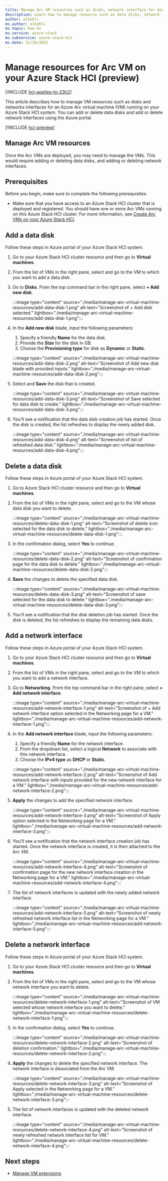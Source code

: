 ```yaml
---
title: Manage Arc VM resources such as disks, network interface for Azure Stack HCI virtual machines (preview)
description: Learn how to manage resource such as data disks, network interfaces on an Arc VM (preview).
author: alkohli
ms.author: alkohli
ms.topic: how-to
ms.service: azure-stack
ms.subservice: azure-stack-hci
ms.date: 12/18/2023
---
```


# Manage resources for Arc VM on your Azure Stack HCI (preview)

[!INCLUDE [hci-applies-to-23h2](../../includes/hci-applies-to-23h2.md)]

This article describes how to manage VM resources such as disks and networks interfaces for an Azure Arc virtual machine (VM) running on your Azure Stack HCI system.  You can add or delete data disks and add or delete network interfaces using the Azure portal.


[!INCLUDE [hci-preview](../../includes/hci-preview.md)]

## Manage Arc VM resources

Once the Arc VMs are deployed, you may need to manage the VMs. This would require adding or deleting data disks, and adding or deleting network interfaces.
  
## Prerequisites

Before you begin, make sure to complete the following prerequisites:

- Make sure that you have access to an Azure Stack HCI cluster that is deployed and registered. You should have one or more Arc VMs running on this Azure Stack HCI cluster. For more information, see [Create Arc VMs on your Azure Stack HCI](./create-arc-virtual-machines.md).


## Add a data disk

Follow these steps in Azure portal of your Azure Stack HCI system.

1. Go to your Azure Stack HCI cluster resource and then go to **Virtual machines**.
1. From the list of VMs in the right pane, select and go to the VM to which you want to add a data disk.
1. Go to **Disks**. From the top command bar in the right pane, select **+ Add new disk**.  

   :::image type="content" source="./media/manage-arc-virtual-machine-resources/add-data-disk-1.png" alt-text="Screenshot of + Add disk selected." lightbox="./media/manage-arc-virtual-machine-resources/add-data-disk-1.png":::

1. In the **Add new disk** blade, input the following parameters:
    1. Specify a friendly **Name** for the data disk.
    1. Provide the **Size** for the disk in GB.
    1. Choose the **Provisioning type** for disk as **Dynamic** or **Static**.
  
   :::image type="content" source="./media/manage-arc-virtual-machine-resources/add-data-disk-2.png" alt-text="Screenshot of Add new disk blade with provided inputs." lightbox="./media/manage-arc-virtual-machine-resources/add-data-disk-2.png":::

1. Select and **Save** the disk that is created.

   :::image type="content" source="./media/manage-arc-virtual-machine-resources/add-data-disk-3.png" alt-text="Screenshot of Save selected for data disk to create." lightbox="./media/manage-arc-virtual-machine-resources/add-data-disk-3.png":::

1. You'll see a notification that the data disk creation job has started. Once the disk is created, the list refreshes to display the newly added disk.

   :::image type="content" source="./media/manage-arc-virtual-machine-resources/add-data-disk-4.png" alt-text="Screenshot of list of refreshed data disk." lightbox="./media/manage-arc-virtual-machine-resources/add-data-disk-4.png":::

## Delete a data disk


Follow these steps in Azure portal of your Azure Stack HCI system.

1. Go to Azure Stack HCI cluster resource and then go to **Virtual machines**.  
1. From the list of VMs in the right pane, select and go to the VM whose data disk you want to delete.

    :::image type="content" source="./media/manage-arc-virtual-machine-resources/delete-data-disk-1.png" alt-text="Screenshot of delete icon selected for the data disk to delete." lightbox="./media/manage-arc-virtual-machine-resources/delete-data-disk-1.png":::

1. In the confirmation dialog, select **Yes** to continue.

    :::image type="content" source="./media/manage-arc-virtual-machine-resources/delete-data-disk-2.png" alt-text="Screenshot of confirmation page for the data disk to delete." lightbox="./media/manage-arc-virtual-machine-resources/delete-data-disk-2.png":::

1. **Save** the changes to delete the specified data disk.

    :::image type="content" source="./media/manage-arc-virtual-machine-resources/delete-data-disk-3.png" alt-text="Screenshot of save selected for the data disk to delete." lightbox="./media/manage-arc-virtual-machine-resources/delete-data-disk-3.png":::

1. You'll see a notification that the disk deletion job has started. Once the disk is deleted, the list refreshes to display the remaining data disks.


## Add a network interface


Follow these steps in Azure portal of your Azure Stack HCI system.

1. Go to your Azure Stack HCI cluster resource and then go to **Virtual machines**. 
1. From the list of VMs in the right pane, select and go to the VM to which you want to add a network interface.

1. Go to **Networking**. From the top command bar in the right pane, select **+ Add network interface**.  

   :::image type="content" source="./media/manage-arc-virtual-machine-resources/add-network-interface-1.png" alt-text="Screenshot of + Add network interface option selected in the Networking page for a VM." lightbox="./media/manage-arc-virtual-machine-resources/add-network-interface-1.png":::

1. In the **Add network interface** blade, input the following parameters:
    1. Specify a friendly **Name** for the network interface.
    1. From the dropdown list, select a logical **Network** to associate with this network interface. 
    1. Choose the **IPv4 type** as **DHCP** or **Static**. 
  
   :::image type="content" source="./media/manage-arc-virtual-machine-resources/add-network-interface-2.png" alt-text="Screenshot of Add network interface with inputs provided for the new network interface for a VM." lightbox="./media/manage-arc-virtual-machine-resources/add-network-interface-2.png":::

1. **Apply** the changes to add the specified network interface. 

   :::image type="content" source="./media/manage-arc-virtual-machine-resources/add-network-interface-3.png" alt-text="Screenshot of Apply option selected in the Networking page for a VM." lightbox="./media/manage-arc-virtual-machine-resources/add-network-interface-3.png":::

1. You'll see a notification that the network interface creation job has started. Once the network interface is created, it is then attached to the Arc VM. 

   :::image type="content" source="./media/manage-arc-virtual-machine-resources/add-network-interface-4.png" alt-text="Screenshot of confirmation page for the new network interface creation in the Networking page for a VM." lightbox="./media/manage-arc-virtual-machine-resources/add-network-interface-4.png":::

1. The list of network interfaces is updated with the newly added network interface.


   :::image type="content" source="./media/manage-arc-virtual-machine-resources/add-network-interface-5.png" alt-text="Screenshot of newly refreshed network interface list in the Networking page for a VM." lightbox="./media/manage-arc-virtual-machine-resources/add-network-interface-5.png":::

## Delete a network interface

Follow these steps in Azure portal of your Azure Stack HCI system.

1. Go to your Azure Stack HCI cluster resource and then go to **Virtual machines**.
1. From the list of VMs in the right pane, select and go to the VM whose network interface you want to delete.

   :::image type="content" source="./media/manage-arc-virtual-machine-resources/delete-network-interface-1.png" alt-text="Screenshot of VM selected whose network interface you want to delete." lightbox="./media/manage-arc-virtual-machine-resources/delete-network-interface-1.png":::

1. In the confirmation dialog, select **Yes** to continue.

    :::image type="content" source="./media/manage-arc-virtual-machine-resources/delete-network-interface-2.png" alt-text="Screenshot of deletion confirmation." lightbox="./media/manage-arc-virtual-machine-resources/delete-network-interface-2.png":::

1. **Apply** the changes to delete the specified network interface. The network interface is dissociated from the Arc VM.

   :::image type="content" source="./media/manage-arc-virtual-machine-resources/delete-network-interface-3.png" alt-text="Screenshot of Apply selected in the Networking page for a VM." lightbox="./media/manage-arc-virtual-machine-resources/delete-network-interface-3.png":::

1. The list of network interfaces is updated with the deleted network interface.

   :::image type="content" source="./media/manage-arc-virtual-machine-resources/delete-network-interface-4.png" alt-text="Screenshot of newly refreshed network interface list for VM." lightbox="./media/manage-arc-virtual-machine-resources/delete-network-interface-4.png":::



## Next steps

- [Manage VM extensions](./virtual-machine-manage-extension.md)